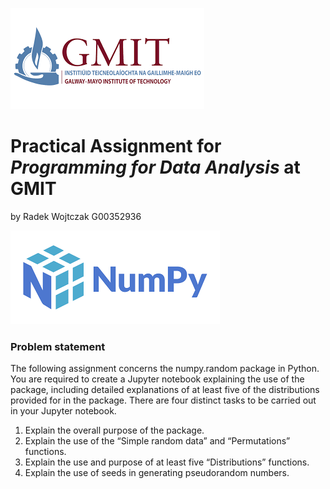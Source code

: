 <centre>![GMIT](img/gmitlogo.png)<br></centre>
# Practical Assignment for *Programming for Data Analysis* at GMIT
by Radek Wojtczak G00352936<br>


<centre>![Numpoy logo](img/numptlogo.png)</centre>
<br>
### Problem statement<br>
The following assignment concerns the numpy.random package in Python. You are
required to create a Jupyter notebook explaining the use of the package, including
detailed explanations of at least five of the distributions provided for in the package.
There are four distinct tasks to be carried out in your Jupyter notebook.<br>
1. Explain the overall purpose of the package.
2. Explain the use of the “Simple random data” and “Permutations” functions.
3. Explain the use and purpose of at least five “Distributions” functions.
4. Explain the use of seeds in generating pseudorandom numbers.
